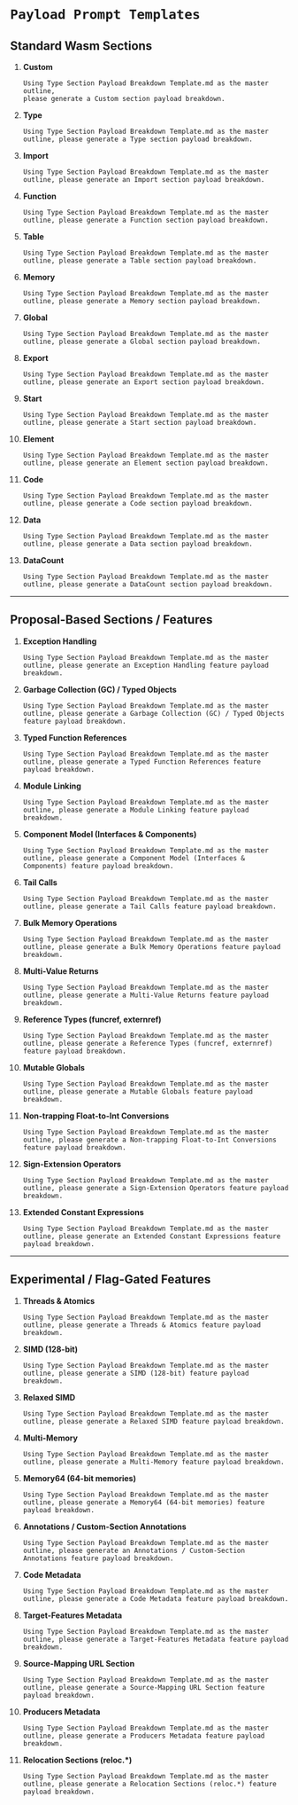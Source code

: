 # `Payload Prompt Templates`

## Standard Wasm Sections

1. **Custom**

   ```text
   Using Type Section Payload Breakdown Template.md as the master outline,
   please generate a Custom section payload breakdown.
   
   ```

2. **Type**

   ```text
   Using Type Section Payload Breakdown Template.md as the master outline, please generate a Type section payload breakdown.
   ```

3. **Import**

   ```text
   Using Type Section Payload Breakdown Template.md as the master outline, please generate an Import section payload breakdown.
   ```

4. **Function**

   ```text
   Using Type Section Payload Breakdown Template.md as the master outline, please generate a Function section payload breakdown.
   ```

5. **Table**

   ```text
   Using Type Section Payload Breakdown Template.md as the master outline, please generate a Table section payload breakdown.
   ```

6. **Memory**

   ```text
   Using Type Section Payload Breakdown Template.md as the master outline, please generate a Memory section payload breakdown.
   ```

7. **Global**

   ```text
   Using Type Section Payload Breakdown Template.md as the master outline, please generate a Global section payload breakdown.
   ```

8. **Export**

   ```text
   Using Type Section Payload Breakdown Template.md as the master outline, please generate an Export section payload breakdown.
   ```

9. **Start**

   ```text
   Using Type Section Payload Breakdown Template.md as the master outline, please generate a Start section payload breakdown.
   ```

10. **Element**

    ```text
    Using Type Section Payload Breakdown Template.md as the master outline, please generate an Element section payload breakdown.
    ```

11. **Code**

    ```text
    Using Type Section Payload Breakdown Template.md as the master outline, please generate a Code section payload breakdown.
    ```

12. **Data**

    ```text
    Using Type Section Payload Breakdown Template.md as the master outline, please generate a Data section payload breakdown.
    ```

13. **DataCount**

    ```text
    Using Type Section Payload Breakdown Template.md as the master outline, please generate a DataCount section payload breakdown.
    ```

---

## Proposal-Based Sections / Features

1. **Exception Handling**

   ```text
   Using Type Section Payload Breakdown Template.md as the master outline, please generate an Exception Handling feature payload breakdown.
   ```

2. **Garbage Collection (GC) / Typed Objects**

   ```text
   Using Type Section Payload Breakdown Template.md as the master outline, please generate a Garbage Collection (GC) / Typed Objects feature payload breakdown.
   ```

3. **Typed Function References**

   ```text
   Using Type Section Payload Breakdown Template.md as the master outline, please generate a Typed Function References feature payload breakdown.
   ```

4. **Module Linking**

   ```text
   Using Type Section Payload Breakdown Template.md as the master outline, please generate a Module Linking feature payload breakdown.
   ```

5. **Component Model (Interfaces & Components)**

   ```text
   Using Type Section Payload Breakdown Template.md as the master outline, please generate a Component Model (Interfaces & Components) feature payload breakdown.
   ```

6. **Tail Calls**

   ```text
   Using Type Section Payload Breakdown Template.md as the master outline, please generate a Tail Calls feature payload breakdown.
   ```

7. **Bulk Memory Operations**

   ```text
   Using Type Section Payload Breakdown Template.md as the master outline, please generate a Bulk Memory Operations feature payload breakdown.
   ```

8. **Multi-Value Returns**

   ```text
   Using Type Section Payload Breakdown Template.md as the master outline, please generate a Multi-Value Returns feature payload breakdown.
   ```

9. **Reference Types (funcref, externref)**

   ```text
   Using Type Section Payload Breakdown Template.md as the master outline, please generate a Reference Types (funcref, externref) feature payload breakdown.
   ```

10. **Mutable Globals**

    ```text
    Using Type Section Payload Breakdown Template.md as the master outline, please generate a Mutable Globals feature payload breakdown.
    ```

11. **Non-trapping Float-to-Int Conversions**

    ```text
    Using Type Section Payload Breakdown Template.md as the master outline, please generate a Non-trapping Float-to-Int Conversions feature payload breakdown.
    ```

12. **Sign-Extension Operators**

    ```text
    Using Type Section Payload Breakdown Template.md as the master outline, please generate a Sign-Extension Operators feature payload breakdown.
    ```

13. **Extended Constant Expressions**

    ```text
    Using Type Section Payload Breakdown Template.md as the master outline, please generate an Extended Constant Expressions feature payload breakdown.
    ```

---

## Experimental / Flag-Gated Features

1. **Threads & Atomics**

   ```text
   Using Type Section Payload Breakdown Template.md as the master outline, please generate a Threads & Atomics feature payload breakdown.
   ```

2. **SIMD (128-bit)**

   ```text
   Using Type Section Payload Breakdown Template.md as the master outline, please generate a SIMD (128-bit) feature payload breakdown.
   ```

3. **Relaxed SIMD**

   ```text
   Using Type Section Payload Breakdown Template.md as the master outline, please generate a Relaxed SIMD feature payload breakdown.
   ```

4. **Multi-Memory**

   ```text
   Using Type Section Payload Breakdown Template.md as the master outline, please generate a Multi-Memory feature payload breakdown.
   ```

5. **Memory64 (64-bit memories)**

   ```text
   Using Type Section Payload Breakdown Template.md as the master outline, please generate a Memory64 (64-bit memories) feature payload breakdown.
   ```

6. **Annotations / Custom-Section Annotations**

   ```text
   Using Type Section Payload Breakdown Template.md as the master outline, please generate an Annotations / Custom-Section Annotations feature payload breakdown.
   ```

7. **Code Metadata**

   ```text
   Using Type Section Payload Breakdown Template.md as the master outline, please generate a Code Metadata feature payload breakdown.
   ```

8. **Target-Features Metadata**

   ```text
   Using Type Section Payload Breakdown Template.md as the master outline, please generate a Target-Features Metadata feature payload breakdown.
   ```

9. **Source-Mapping URL Section**

   ```text
   Using Type Section Payload Breakdown Template.md as the master outline, please generate a Source-Mapping URL Section feature payload breakdown.
   ```

10. **Producers Metadata**

    ```text
    Using Type Section Payload Breakdown Template.md as the master outline, please generate a Producers Metadata feature payload breakdown.
    ```

11. **Relocation Sections (reloc.\*)**

    ```text
    Using Type Section Payload Breakdown Template.md as the master outline, please generate a Relocation Sections (reloc.*) feature payload breakdown.
    ```
